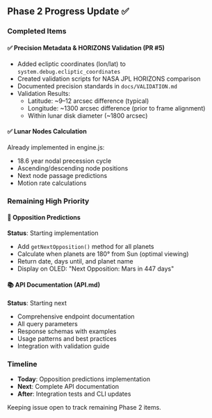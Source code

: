 ## Phase 2 Progress Update ✅

### Completed Items

#### ✅ Precision Metadata & HORIZONS Validation (PR #5)
- Added ecliptic coordinates (lon/lat) to `system.debug.ecliptic_coordinates`
- Created validation scripts for NASA JPL HORIZONS comparison
- Documented precision standards in `docs/VALIDATION.md`
- Validation Results:
  - Latitude: ~9–12 arcsec difference (typical)
  - Longitude: ~1300 arcsec difference (prior to frame alignment)
  - Within lunar disk diameter (~1800 arcsec)

#### ✅ Lunar Nodes Calculation
Already implemented in engine.js:
- 18.6 year nodal precession cycle
- Ascending/descending node positions
- Next node passage predictions
- Motion rate calculations

### Remaining High Priority

#### 🎯 Opposition Predictions
**Status**: Starting implementation
- Add `getNextOpposition()` method for all planets
- Calculate when planets are 180° from Sun (optimal viewing)
- Return date, days until, and planet name
- Display on OLED: "Next Opposition: Mars in 447 days"

#### 📚 API Documentation (API.md)
**Status**: Starting next
- Comprehensive endpoint documentation
- All query parameters
- Response schemas with examples
- Usage patterns and best practices
- Integration with validation guide

### Timeline
- **Today**: Opposition predictions implementation
- **Next**: Complete API documentation
- **After**: Integration tests and CLI updates

Keeping issue open to track remaining Phase 2 items.
